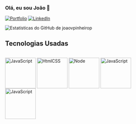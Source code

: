 ### Olá, eu sou João 👋

[![Portfolio](https://img.shields.io/website?label=joaovpinheiros.com&style=for-the-badge&url=https://joaovpinheiros.com)](https://joaovpinheiros.com/)
[![LinkedIn](https://img.shields.io/badge/LinkedIn-0077B5?style=for-the-badge&logo=linkedin&logoColor=white)](https://www.linkedin.com/in/joao-vitor-pinheiro-711863188/)

![Estatísticas do GitHub de joaovpinheirop](https://github-readme-stats.vercel.app/api?username=joaovpinheirop&show_icons=true&theme=transparent)

## Tecnologias Usadas



<div style="display: inline_block"><br>
    <img align="center" alt="JavaScript" src="https://joaovpinheiros.com/view/img/JavaScript.png" style="height: 100px;">
    <img align="center" alt="HtmlCSS" src="https://joaovpinheiros.com/view/img/Html%20e%20Css.png" style="height: 100px;">
    <img align="center" alt="Node" src="https://joaovpinheiros.com/view/img/Node.png" style="height: 100px;">
    <img align="center" alt="JavaScript" src="https://joaovpinheiros.com/view/img/Figma.png" style="height: 100px;">
    <img align="center" alt="JavaScript" src="https://joaovpinheiros.com/view/img/Git.png" style="height: 100px;">
</div>
